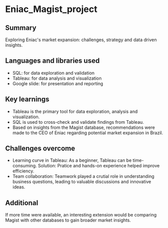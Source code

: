 # Eniac_Magist_project

## Summary 
   Exploring Eniac's market expansion: challenges, strategy and data driven insights. 

## Languages and libraries used 
   - SQL: for data exploration and validation
   - Tableau: for data analysis and visualization
   - Google slide: for presentation and reporting

## Key learnings
   - Tableau is the primary tool for data exploration, analysis and visualization.
   - SQL is used to cross-check and validate findings from Tableau.
   - Based on insights from the Magist database, recommendations were made to the CEO of Eniac regarding potential market expansion in Brazil.

## Challenges overcome 
   - Learning curve in Tableau: As a beginner, Tableau can be time-consuming.
     Solution: Pratice and hands-on experience helped improve efficiency.
   - Team collaboration: Teamwork played a crutial role in understanding business questions, leading to valuable discussions and innovative ideas.

## Additional 
   If more time were available, an interesting extension would be comparing Magist with other databases to gain broader market insights.
